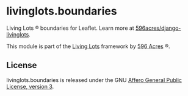 livinglots.boundaries
=====================

Living Lots ® boundaries for Leaflet. Learn more at
[596acres/django-livinglots](https://github.com/596acres/django-livinglots).

This module is part of the [Living Lots](https://github.com/596acres/django-livinglots) framework by [596 Acres](https://596acres.org) ®.


License
-------

livinglots.boundaries is released under the GNU [Affero General Public 
License, version 3](http://www.gnu.org/licenses/agpl.html).
